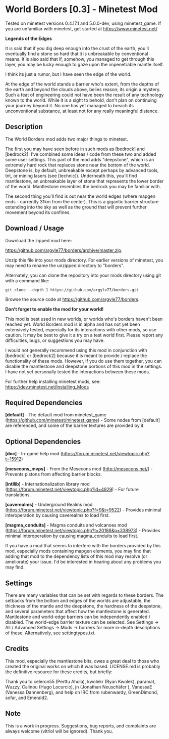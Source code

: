 # World Borders [0.3] - Minetest Mod
Tested on minetest versions 0.4.17.1 and 5.0.0-dev, using minetest_game.  If you are unfamiliar with minetest, get started at https://www.minetest.net/

**Legends of the Edges**

It is said that if you dig deep enough into the crust of the earth, you'll eventually find a stone so hard that it is unbreakable by conventional means.  It is also said that if, somehow, you managed to get through this layer, you may be lucky enough to gaze upon the impenetrable mantle itself.

I think its just a rumor, but I have seen the edge of the world.

At the edge of the world stands a barrier who's extent, from the depths of the earth and beyond the clouds above, belies reason; its origin a mystery.  Such a feat of engineering could not have been the result of any technology known to the world.  While it is a sight to behold, don't plan on continuing your journey beyond it.  No one has yet managed to breach its unconventional substance, at least not for any really meaningful distance.

## Description
The World Borders mod adds two major things to minetest.  

The first you may have seen before in such mods as [bedrock] and [bedrock2]. I've combined some ideas / code from these two and added some user settings.  This part of the mod adds "deepstone", which is an extremely hard rock that replaces stone near the bottom of the world.  Deepstone is, by default, unbreakable except perhaps by advanced tools, tnt, or mining lasers (see [technic]).  Underneath this, you'll find mantlestone, an unbreakable layer of stone that represents the lower border of the world.  Mantlestone resembles the bedrock you may be familiar with.

The second thing you'll find is out near the world edges (where mapgen ends - currently 31km from the center).  This is a gigantic barrier structure extending into the sky as well as the ground that will prevent further movement beyond its confines.

## Download / Usage
Download the zipped mod here: 

https://github.com/argyle77/borders/archive/master.zip.

Unzip this file into your mods directory.  For earlier versions of minetest, you may need to rename the unzipped directory to "borders".  

Alternately, you can clone the repository into your mods directory using git with a command like: 

`git clone --depth 1 https://github.com/argyle77/borders.git`

Browse the source code at https://github.com/argyle77/borders.
  
**Don't forget to enable the mod for your world!**

This mod is best used in new worlds, or worlds who's borders haven't been reached yet.  World Borders mod is in alpha and has not yet been extensively tested, especially for its interactions with other mods, so use caution.  It may be best to give it a try on a test world first.  Please report any difficulties, bugs, or suggestions you may have.

I would not generally recommend using this mod in conjunction with [bedrock] or [bedrock2] because it is meant to provide / replace the functionality of these mods.  However, if you do use them together, you can disable the mantlestone and deepstone portions of this mod in the settings.  I have not yet personally tested the interactions between these mods.

For further help installing minetest mods, see: https://dev.minetest.net/Installing_Mods

## Required Dependencies

**[default]** - The default mod from minetest_game (https://github.com/minetest/minetest_game) - Some nodes from [default] are referenced, and some of the barrier textures are provided by it.

## Optional Dependencies
**[doc]** - In-game help mod (https://forum.minetest.net/viewtopic.php?t=15912)

**[mesecons_mvps]** - From the Mesecons mod (http://mesecons.net/) - Prevents pistons from affecting barrier blocks.

**[intllib]** - Internationalization library mod (https://forum.minetest.net/viewtopic.php?id=4929) - For future translations.

**[caverealms]** - Underground Realms mod (https://forum.minetest.net/viewtopic.php?f=9&t=9522) - Provides minimal interoperation by causing caverealms to load first.

**[magma_conduits]** - Magma conduits and volcanoes mod (https://forum.minetest.net/viewtopic.php?t=20188&p=338973) - Provides minimal interoperation by causing magma_conduits to load first.

If you have a mod that seems to interfere with the borders provided by this mod, especially mods containing mapgen elements, you may find that adding that mod to the dependency lists of this mod may resolve (or ameliorate) your issue.  I'd be interested in hearing about any problems you may find.

## Settings
There are many variables that can be set with regards to these borders.  The setbacks from the bottom and edges of the worlds are adjustable, the thickness of the mantle and the deepstone, the hardness of the deepstone, and several parameters that affect how the mantlestone is generated.  Mantlestone and world-edge barriers can be independently enabled / disabled.  The world-edge barrier texture can be selected.  See Settings -> All / Advanced Settings -> Mods -> borders for more in-depth descriptions of these.  Alternatively, see settingtypes.txt.

## Credits
This mod, especially the mantlestone bits, owes a great deal to those who created the original works on which it was based.  LICENSE.md is probably the definitive resource for these credits, but briefly:

Thank you to celeron55 (Perttu Ahola), kwolekr (Ryan Kwolek), paramat, Wuzzy, Calinou (Hugo Locurcio), jn (Jonathan Neuschäfer	), VanessaE (Vanessa Dannenberg), and help on IRC from rubenwardy, GreenDimond, sofar, and Emerald2.

## Note
This is a work in progress.  Suggestions, bug reports, and complaints are always welcome (vitriol will be ignored).  Thank you.
